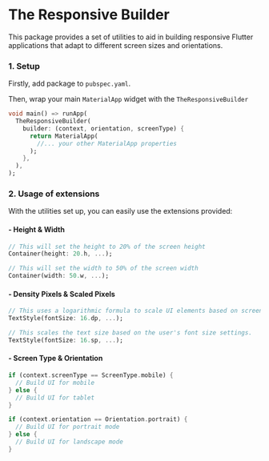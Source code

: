 # The Responsive Builder

This package provides a set of utilities to aid in building responsive Flutter applications that adapt to different screen sizes and orientations.

### 1. Setup

Firstly, add package to `pubspec.yaml`.

Then, wrap your main `MaterialApp` widget with the `TheResponsiveBuilder`

```dart
void main() => runApp(
  TheResponsiveBuilder(
    builder: (context, orientation, screenType) {
      return MaterialApp(
        //... your other MaterialApp properties
      );
    },
  ),
);
```

### 2. Usage of extensions

With the utilities set up, you can easily use the extensions provided:


#### - Height & Width
```dart
// This will set the height to 20% of the screen height
Container(height: 20.h, ...);

// This will set the width to 50% of the screen width
Container(width: 50.w, ...);
```


#### - Density Pixels & Scaled Pixels
```dart
// This uses a logarithmic formula to scale UI elements based on screen size and pixel density.
TextStyle(fontSize: 16.dp, ...);

// This scales the text size based on the user's font size settings.
TextStyle(fontSize: 16.sp, ...);
```


#### - Screen Type & Orientation
```dart
if (context.screenType == ScreenType.mobile) {
  // Build UI for mobile
} else {
  // Build UI for tablet
}

if (context.orientation == Orientation.portrait) {
  // Build UI for portrait mode
} else {
  // Build UI for landscape mode
}
```


